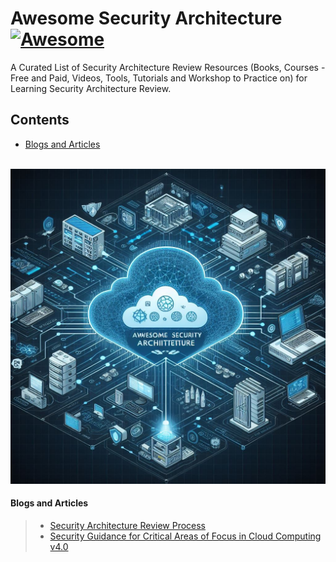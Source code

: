 # Awesome Security Architecture [![Awesome](https://awesome.re/badge.svg)](https://awesome.re)

A Curated List of Security Architecture Review Resources (Books, Courses - Free and Paid, Videos, Tools, Tutorials and Workshop to Practice on) for Learning Security Architecture Review.

## Contents
- [Blogs and Articles](#Blogs-and-Articles)


<br>
<img src="image.jpeg">
<br>

#### Blogs and Articles <br>
> - <a href="https://handbook.gitlab.com/handbook/security/architecture/review/](https://handbook.gitlab.com/handbook/security/architecture/review/">Security Architecture Review Process</a><br>
> - <a href="https://cloudsecurityalliance.org/artifacts/security-guidance-v4/)](https://cloudsecurityalliance.org/artifacts/security-guidance-v4/">Security Guidance for Critical Areas of Focus in Cloud Computing v4.0</a>
